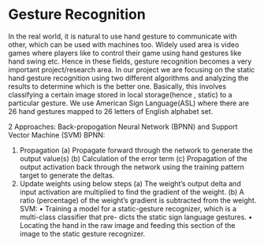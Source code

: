 # Gesture Recognition
In the real world, it is natural to use hand gesture to communicate with other, which can be used with machines too. Widely used area is video games where players like to control their game using hand gestures like hand swing etc. Hence in these fields, gesture recognition becomes a very important project/research area. In our project we are focusing on the static hand gesture recognition using two different algorithms and analyzing the results to determine which is the better one. Basically, this involves classifying a certain image stored in local storage(hence , static) to a particular gesture. We use American Sign Language(ASL) where there are 26 hand gestures mapped to 26 letters of English alphabet set.

2 Approaches: Back-propogation Neural Network (BPNN) and Support Vector Machine (SVM)
BPNN:
1. Propagation
(a) Propagate forward through the network to generate the output value(s)
(b) Calculation of the error term
(c) Propagation of the output activation back through the network using the training pattern target to generate the deltas.
2. Update weights using below steps
(a) The weight’s output delta and input activation are multiplied to find the gradient of the weight.
(b) A ratio (percentage) of the weight’s gradient is subtracted from the weight.
SVM:
• Training a model for a static-gesture recognizer, which is a multi-class classifier that pre- dicts the static sign language gestures.
• Locating the hand in the raw image and feeding this section of the image to the static gesture recognizer.